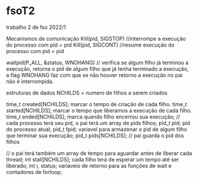# fsoT2
trabalho 2 de fso 2022/1


Mecanismos de comunicação
Kill(pid, SIGSTOP) //interrompe a execução do processo com pid = pid
Kill(pid, SIGCONT) //resume execução do processo com pid = pid

waitpid(P_ALL, &status, WNOHANG) // verifica se algum filho já terminou a execução, retorna o pid de algum filho que já tenha terminado a execução, a flag WNOHANG faz com que se não houver retorno a execução no pai não é interrompida.


estruturas de dados
NCHILDS = numero de filhos a serem criados

time_t created[NCHILDS]; marcar o tempo de criação de cada filho.
time_t started[NCHILDS]; marcar o tempo que liberamos a execução de cada filho.
time_t ended[NCHILDS]; marca quando filho encerrou sua execução;
// cada processo terá seu pid, o pai terá um array de pids filhos;
pid_t pid; pid do processo atual;
pid_t fpid; variavel para armazenar o pid de algum filho que terminar sua execução;
pid_t pids[NCHILDS]; // pai guarda o pid dos filhos

// o pai terá também um array de tempo para aguardar antes de liberar cada thread;
int stall[NCHILDS]; cada filho terá de esperar um tempo até ser liberado;
int i, status; variaveis de retorno para as funções de wait e contadores de forloop;
